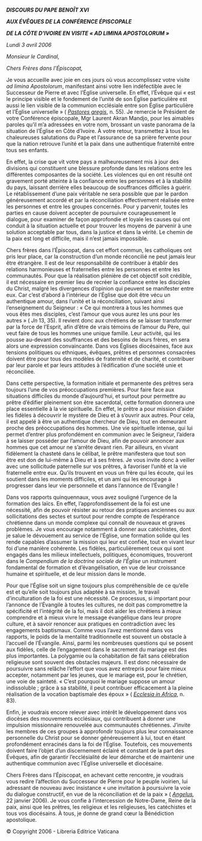 ***DISCOURS DU PAPE BENOÎT XVI***

***AUX ÉVÊQUES DE LA CONFÉRENCE ÉPISCOPALE***

***DE LA CÔTE D'IVOIRE EN VISITE « *AD LIMINA APOSTOLORUM* »***

*Lundi 3 avril 2006*

*Monsieur le Cardinal,*

*Chers Frères dans l’Épiscopat,*

Je vous accueille avec joie en ces jours où vous accomplissez votre visite *ad limina Apostolorum*, manifestant ainsi votre lien indéfectible avec le Successeur de Pierre et avec l’Église universelle. En effet, l’Évêque qui « est le principe visible et le fondement de l’unité de son Église particulière est aussi le lien visible de la communion ecclésiale entre son Église particulière et l’Église universelle » ( *[Pastores gregis](/content/john-paul-ii/fr/apost_exhortations/documents/hf_jp-ii_exh_20031016_pastores-gregis.html)*, n. 55). Je remercie le Président de votre Conférence épiscopale, Mgr Laurent Akran Mandjo, pour les aimables paroles qu’il m’a adressées en votre nom, brossant un vaste panorama de la situation de l’Église en Côte d’Ivoire. À votre retour, transmettez à tous les chaleureuses salutations du Pape et l’assurance de sa prière fervente pour que la nation retrouve l’unité et la paix dans une authentique fraternité entre tous ses enfants.

En effet, la crise que vit votre pays a malheureusement mis à jour des divisions qui constituent une blessure profonde dans les relations entre les différentes composantes de la société. Les violences qui en ont résulté ont gravement porté atteinte à la confiance entre les personnes et à la stabilité du pays, laissant derrière elles beaucoup de souffrances difficiles à guérir. Le rétablissement d’une paix véritable ne sera possible que par le pardon généreusement accordé et par la réconciliation effectivement réalisée entre les personnes et entre les groupes concernés. Pour y parvenir, toutes les parties en cause doivent accepter de poursuivre courageusement le dialogue, pour examiner de façon approfondie et loyale les causes qui ont conduit à la situation actuelle et pour trouver les moyens de parvenir à une solution acceptable par tous, dans la justice et dans la vérité. Le chemin de la paix est long et difficile, mais il n’est jamais impossible.

Chers frères dans l’Épiscopat, dans cet effort commun, les catholiques ont pris leur place, car la construction d’un monde réconcilié ne peut jamais leur être étrangère. Il est de leur responsabilité de contribuer à établir des relations harmonieuses et fraternelles entre les personnes et entre les communautés. Pour que la réalisation plénière de cet objectif soit crédible, il est nécessaire en premier lieu de recréer la confiance entre les disciples du Christ, malgré les divergences d’opinion qui peuvent se manifester entre eux. Car c’est d’abord à l’intérieur de l’Église que doit être vécu un authentique amour, dans l’unité et la réconciliation, suivant ainsi l’enseignement du Seigneur : « Ce qui montrera à tous les hommes que vous êtes mes disciples, c’est l’amour que vous aurez les uns pour les autres » ( *Jn* 13, 35). Il revient donc aux chrétiens de se laisser transformer par la force de l’Esprit, afin d’être de vrais témoins de l’amour du Père, qui veut faire de tous les hommes une unique famille. Leur activité, qui les pousse au-devant des souffrances et des besoins de leurs frères, en sera alors une expression convaincante. Dans vos Églises diocésaines, face aux tensions politiques ou ethniques, évêques, prêtres et personnes consacrées doivent être pour tous des modèles de fraternité et de charité, et contribuer par leur parole et par leurs attitudes à l’édification d’une société unie et réconciliée.

Dans cette perspective, la formation initiale et permanente des prêtres sera toujours l’une de vos préoccupations premières. Pour faire face aux situations difficiles du monde d’aujourd’hui, et surtout pour permettre au prêtre d’édifier pleinement son être sacerdotal, cette formation donnera une place essentielle à la vie spirituelle. En effet, le prêtre a pour mission d’aider les fidèles à découvrir le mystère de Dieu et à s’ouvrir aux autres. Pour cela, il est appelé à être un authentique chercheur de Dieu, tout en demeurant proche des préoccupations des hommes. Une vie spirituelle intense, qui lui permet d’entrer plus profondément en communion avec le Seigneur, l’aidera à se laisser posséder par l’amour de Dieu, afin de pouvoir annoncer aux hommes que cet amour ne s’arrête devant rien. Par ailleurs, en vivant fidèlement la chasteté dans le célibat, le prêtre manifestera que tout son être est don de lui-même à Dieu et à ses frères. Je vous invite donc à veiller avec une sollicitude paternelle sur vos prêtres, à favoriser l’unité et la vie fraternelle entre eux. Qu’ils trouvent en vous un frère qui les écoute, qui les soutient dans les moments difficiles, et un ami qui les encourage à progresser dans leur vie personnelle et dans l’annonce de l’Évangile !

Dans vos rapports quinquennaux, vous avez souligné l’urgence de la formation des laïcs. En effet, l’approfondissement de la foi est une nécessité, afin de pouvoir résister au retour des pratiques anciennes ou aux sollicitations des sectes et surtout pour rendre compte de l’espérance chrétienne dans un monde complexe qui connaît de nouveaux et graves problèmes. Je vous encourage notamment à donner aux catéchistes, dont je salue le dévouement au service de l’Église, une formation solide qui les rende capables d’assumer la mission qui leur est confiée, tout en vivant leur foi d’une manière cohérente. Les fidèles, particulièrement ceux qui sont engagés dans les milieux intellectuels, politiques, économiques, trouveront dans le *Compendium de la doctrine sociale de l’Église* un instrument fondamental de formation et d’évangélisation, en vue de leur croissance humaine et spirituelle, et de leur mission dans le monde.

Pour que l’Église soit un signe toujours plus compréhensible de ce qu’elle est et qu’elle soit toujours plus adaptée à sa mission, le travail d’inculturation de la foi est une nécessité. Ce processus, si important pour l’annonce de l’Évangile à toutes les cultures, ne doit pas compromettre la spécificité et l’intégrité de la foi, mais il doit aider les chrétiens à mieux comprendre et à mieux vivre le message évangélique dans leur propre culture, et à savoir renoncer aux pratiques en contradiction avec les engagements baptismaux. Comme vous l’avez mentionné dans vos rapports, le poids de la mentalité traditionnelle est souvent un obstacle à l’accueil de l’Évangile. Ainsi, parmi les nombreuses questions qui se posent aux fidèles, celle de l’engagement dans le sacrement du mariage est des plus importantes. La polygamie ou la cohabitation de fait sans célébration religieuse sont souvent des obstacles majeurs. Il est donc nécessaire de poursuivre sans relâche l’effort que vous avez entrepris pour faire mieux accepter, notamment par les jeunes, que le mariage est, pour le chrétien, une voie de sainteté. « C’est pourquoi le mariage suppose un amour indissoluble ; grâce à sa stabilité, il peut contribuer efficacement à la pleine réalisation de la vocation baptismale des époux » ( *[Ecclesia in Africa](/content/john-paul-ii/fr/apost_exhortations/documents/hf_jp-ii_exh_14091995_ecclesia-in-africa.html)*, n. 83).

Enfin, je voudrais encore relever avec intérêt le développement dans vos diocèses des mouvements ecclésiaux, qui contribuent à donner une impulsion missionnaire renouvelée aux communautés chrétiennes. J’invite les membres de ces groupes à approfondir toujours plus leur connaissance personnelle du Christ pour se donner généreusement à lui, tout en étant profondément enracinés dans la foi de l’Église. Toutefois, ces mouvements doivent faire l’objet d’un discernement éclairé et constant de la part des Évêques, afin de garantir l’ecclésialité de leur démarche et de maintenir une authentique communion avec l’Église universelle et diocésaine.

Chers Frères dans l’Épiscopat, en achevant cette rencontre, je voudrais vous redire l’affection du Successeur de Pierre pour le peuple ivoirien, lui adressant de nouveau avec insistance « une invitation à poursuivre la voie du dialogue constructif, en vue de la réconciliation et de la paix » ( *[Angelus](/content/benedict-xvi/fr/angelus/2006/documents/hf_ben-xvi_ang_20060122.html),* 22 janvier 2006). Je vous confie à l’intercession de Notre-Dame, Reine de la paix, ainsi que les prêtres, les religieux et les religieuses, les catéchistes et tous vos diocésains. À tous, je donne de grand cœur la Bénédiction apostolique.

© Copyright 2006 - Libreria Editrice Vaticana